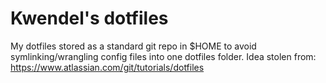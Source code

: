 # Kwendel's dotfiles
My dotfiles stored as a standard git repo in $HOME to avoid symlinking/wrangling config files into one dotfiles folder. 
Idea stolen from: https://www.atlassian.com/git/tutorials/dotfiles


